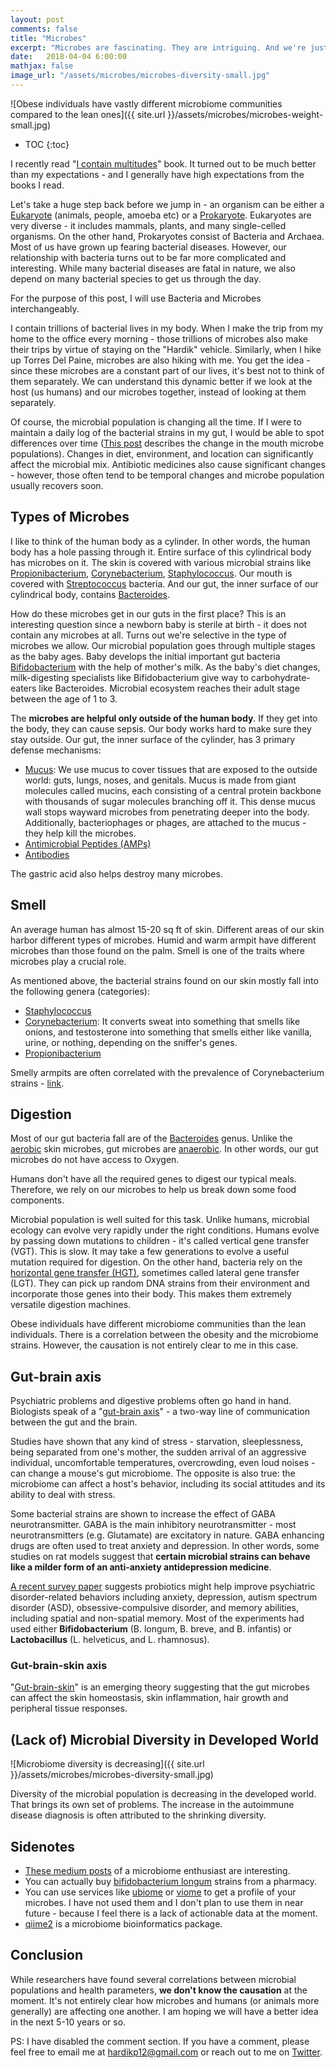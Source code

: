 ```yaml
---
layout: post
comments: false
title: "Microbes"
excerpt: "Microbes are fascinating. They are intriguing. And we're just starting to find out the relationship they have with their hosts (us humans). I recently read 'I contain multitudes' book. It turned out to be much better than my expectations. I attempt to highlight intriguing points from that book along with other things I picked elsewhere."
date:   2018-04-04 6:00:00
mathjax: false
image_url: "/assets/microbes/microbes-diversity-small.jpg"
---
```


![Obese individuals have vastly different microbiome communities compared to the lean ones]({{ site.url }}/assets/microbes/microbes-weight-small.jpg)

* TOC
{:toc}

I recently read "[I contain multitudes](https://www.amazon.com/Contain-Multitudes-Microbes-Within-Grander/dp/0062368591)" book. It turned out to be much better than my expectations - and I generally have high expectations from the books I read.

Let's take a huge step back before we jump in - an organism can be either a [Eukaryote](https://en.wikipedia.org/wiki/Eukaryote) (animals, people, amoeba etc) or a [Prokaryote](https://en.wikipedia.org/wiki/Prokaryote). Eukaryotes are very diverse - it includes mammals, plants, and many single-celled organisms. On the other hand, Prokaryotes consist of Bacteria and Archaea. Most of us have grown up fearing bacterial diseases. However, our relationship with bacteria turns out to be far more complicated and interesting. While many bacterial diseases are fatal in nature, we also depend on many bacterial species to get us through the day.

For the purpose of this post, I will use Bacteria and Microbes interchangeably.

I contain trillions of bacterial lives in my body. When I make the trip from my home to the office every morning - those trillions of microbes also make their trips by virtue of staying on the "Hardik" vehicle. Similarly, when I hike up Torres Del Paine, microbes are also hiking with me. You get the idea - since these microbes are a constant part of our lives, it's best not to think of them separately. We can understand this dynamic better if we look at the host (us humans) and our microbes together, instead of looking at them separately.

Of course, the microbial population is changing all the time. If I were to maintain a daily log of the bacterial strains in my gut, I would be able to spot differences over time ([This post](https://medium.com/microbiome/whats-happening-to-my-mouth-microbiome-71ea78da42e7) describes the change in the mouth microbe populations). Changes in diet, environment, and location can significantly affect the microbial mix. Antibiotic medicines also cause significant changes - however, those often tend to be temporal changes and microbe population usually recovers soon.

## Types of Microbes

I like to think of the human body as a cylinder. In other words, the human body has a hole passing through it. Entire surface of this cylindrical body has microbes on it. The skin is covered with various microbial strains like [Propionibacterium](https://en.wikipedia.org/wiki/Propionibacterium), [Corynebacterium](https://en.wikipedia.org/wiki/Corynebacterium), [Staphylococcus](https://en.wikipedia.org/wiki/Staphylococcus). Our mouth is covered with [Streptococcus](https://en.wikipedia.org/wiki/Streptococcus) bacteria. And our gut, the inner surface of our cylindrical body, contains [Bacteroides](https://en.wikipedia.org/wiki/Bacteroides).

How do these microbes get in our guts in the first place? This is an interesting question since a newborn baby is sterile at birth - it does not contain any microbes at all. Turns out we're selective in the type of microbes we allow. Our microbial population goes through multiple stages as the baby ages. Baby develops the initial important gut bacteria [Bifidobacterium](https://en.wikipedia.org/wiki/Bifidobacterium) with the help of mother's milk. As the baby's diet changes, milk-digesting specialists like Bifidobacterium give way to carbohydrate-eaters like Bacteroides. Microbial ecosystem reaches their adult stage between the age of 1 to 3.

The **microbes are helpful only outside of the human body**. If they get into the body, they can cause sepsis. Our body works hard to make sure they stay outside. Our gut, the inner surface of the cylinder, has 3 primary defense mechanisms:

* [Mucus](https://en.wikipedia.org/wiki/Mucus): We use mucus to cover tissues that are exposed to the outside world: guts, lungs, noses, and genitals. Mucus is made from giant molecules called mucins, each consisting of a central protein backbone with thousands of sugar molecules branching off it. This dense mucus wall stops wayward microbes from penetrating deeper into the body. Additionally, bacteriophages or phages, are attached to the mucus - they help kill the microbes.
* [Antimicrobial Peptides (AMPs)](https://en.wikipedia.org/wiki/Antimicrobial_peptides)
* [Antibodies](https://en.wikipedia.org/wiki/Antibody)

The gastric acid also helps destroy many microbes.

## Smell

An average human has almost 15-20 sq ft of skin. Different areas of our skin harbor different types of microbes. Humid and warm armpit have different microbes than those found on the palm. Smell is one of the traits where microbes play a crucial role.

As mentioned above, the bacterial strains found on our skin mostly fall into the following genera (categories):

* [Staphylococcus](https://en.wikipedia.org/wiki/Staphylococcus)
* [Corynebacterium](https://en.wikipedia.org/wiki/Corynebacterium): It converts sweat into something that smells like onions, and testosterone into something that smells either like vanilla, urine, or nothing, depending on the sniffer's genes.
* [Propionibacterium](https://en.wikipedia.org/wiki/Propionibacterium)

Smelly armpits are often correlated with the prevalence of Corynebacterium strains - [link](https://www.ncbi.nlm.nih.gov/pmc/articles/PMC4316401/).

## Digestion

Most of our gut bacteria fall are of the [Bacteroides](https://en.wikipedia.org/wiki/Bacteroides) genus. Unlike the [aerobic](https://en.wikipedia.org/wiki/Aerobic_organism) skin microbes, gut microbes are [anaerobic](https://en.wikipedia.org/wiki/Anaerobic_organism). In other words, our gut microbes do not have access to Oxygen.

Humans don't have all the required genes to digest our typical meals. Therefore, we rely on our microbes to help us break down some food components.

Microbial population is well suited for this task. Unlike humans, microbial ecology can evolve very rapidly under the right conditions. Humans evolve by passing down mutations to children - it's called vertical gene transfer (VGT). This is slow. It may take a few generations to evolve a useful mutation required for digestion. On the other hand, bacteria rely on the [horizontal gene transfer (HGT)](https://en.wikipedia.org/wiki/Horizontal_gene_transfer), sometimes called lateral gene transfer (LGT). They can pick up random DNA strains from their environment and incorporate those genes into their body. This makes them extremely versatile digestion machines.

Obese individuals have different microbiome communities than the lean individuals. There is a correlation between the obesity and the microbiome strains. However, the causation is not entirely clear to me in this case.

## Gut-brain axis

Psychiatric problems and digestive problems often go hand in hand. Biologists speak of a "[gut-brain axis](https://en.wikipedia.org/wiki/Gut%E2%80%93brain_axis)" - a two-way line of communication between the gut and the brain.

Studies have shown that any kind of stress - starvation, sleeplessness, being separated from one's mother, the sudden arrival of an aggressive individual, uncomfortable temperatures, overcrowding, even loud noises - can change a mouse's gut microbiome. The opposite is also true: the microbiome can affect a host's behavior, including its social attitudes and its ability to deal with stress.

Some bacterial strains are shown to increase the effect of GABA neurotransmitter. GABA is the main inhibitory neurotransmitter - most neurotransmitters (e.g. Glutamate) are excitatory in nature. GABA enhancing drugs are often used to treat anxiety and depression. In other words, some studies on rat models suggest that **certain microbial strains can behave like a milder form of an anti-anxiety antidepression medicine**.

[A recent survey paper](https://www.ncbi.nlm.nih.gov/pmc/articles/PMC5056568/) suggests probiotics might help improve psychiatric disorder-related behaviors including anxiety, depression, autism spectrum disorder (ASD), obsessive-compulsive disorder, and memory abilities, including spatial and non-spatial memory. Most of the experiments had used either **Bifidobacterium** (B. longum, B. breve, and B. infantis) or **Lactobacillus** (L. helveticus, and L. rhamnosus).

### Gut-brain-skin axis

"[Gut-brain-skin](https://www.ncbi.nlm.nih.gov/pubmed/20113345)" is an emerging theory suggesting that the gut microbes can affect the skin homeostasis, skin inflammation, hair growth and peripheral tissue responses.

## (Lack of) Microbial Diversity in Developed World

![Microbiome diversity is decreasing]({{ site.url }}/assets/microbes/microbes-diversity-small.jpg)

Diversity of the microbial population is decreasing in the developed world. That brings its own set of problems. The increase in the autoimmune disease diagnosis is often attributed to the shrinking diversity.

## Sidenotes

* [These medium posts](https://medium.com/microbiome) of a microbiome enthusiast are interesting.
* You can actually buy [bifidobacterium longum](http://www.lifeextension.com/Vitamins-Supplements/item01622/Bifido-GI-Balance) strains from a pharmacy.
* You can use services like [ubiome](https://ubiome.com/) or [viome](https://www.viome.com) to get a profile of your microbes. I have not used them and I don't plan to use them in near future - because I feel there is a lack of actionable data at the moment.
* [qiime2](https://github.com/qiime2/qiime2) is a microbiome bioinformatics package.

## Conclusion

While researchers have found several correlations between microbial populations and health parameters, **we don't know the causation** at the moment. It's not entirely clear how microbes and humans (or animals more generally) are affecting one another. I am hoping we will have a better idea in the next 5-10 years or so.

PS: I have disabled the comment section. If you have a comment, please feel free to email me at hardikp12@gmail.com or reach out to me on [Twitter](https://twitter.com/hardikp).
